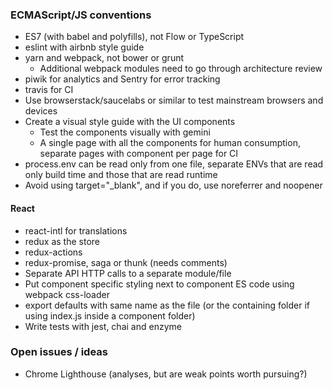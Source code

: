 ### ECMAScript/JS conventions

* ES7 (with babel and polyfills), not Flow or TypeScript
* eslint with airbnb style guide
* yarn and webpack, not bower or grunt
    * Additional webpack modules need to go through architecture review
* piwik for analytics and Sentry for error tracking
* travis for CI
* Use browserstack/saucelabs or similar to test mainstream browsers and devices
* Create a visual style guide with the UI components
    * Test the components visually with gemini
    * A single page with all the components for human consumption,
      separate pages with component per page for CI
* process.env can be read only from one file,
  separate ENVs that are read only build time and those that are read runtime
* Avoid using target="\_blank", and if you do, use noreferrer and noopener


#### React

* react-intl for translations
* redux as the store
* redux-actions
* redux-promise, saga or thunk (needs comments)
* Separate API HTTP calls to a separate module/file
* Put component specific styling next to component ES code using webpack css-loader
* export defaults with same name as the file
  (or the containing folder if using index.js inside a component folder)
* Write tests with jest, chai and enzyme

### Open issues / ideas

* Chrome Lighthouse (analyses, but are weak points worth pursuing?)
